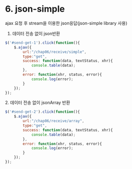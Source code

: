 # 6. json-simple



ajax 요청 후 stream을 이용한 json응답(json-simple library 사용)

1. 데이터 전송 없이 json반환

```jsx
$('#send-get-1').click(function(){
	$.ajax({
		url:"/chap06/receive/simple",
		type:"get",
		success: function(data, textStatus, xhr){
			console.table(data);
		},
		error: function(xhr, status, error){
			console.log(error);
		}
	});
});
```

2\. 데이터 전송 없이 jsonArray 반환

```jsx
$('#send-get-2').click(function(){
	$.ajax({
		url:"/chap06/receive/array",
		type:"get",
		success: function(data, textStatus, xhr){
			console.table(data);
		},
		error: function(xhr, status, error){
			console.log(error);
		}
	});
});
```
